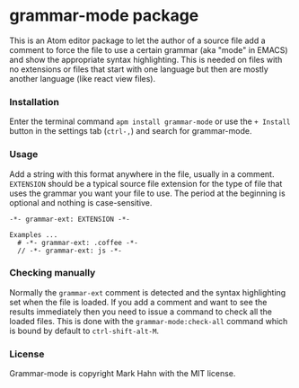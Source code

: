 # grammar-mode package

This is an Atom editor package to let the author of a source file add a comment to force the file to use a certain grammar (aka "mode" in EMACS) and show the appropriate syntax highlighting. This is needed on files with no extensions or files that start with one language but then are mostly another language (like react view files).

### Installation

Enter the terminal command `apm install grammar-mode` or use the `+ Install` button in the settings tab (`ctrl-,`) and search for grammar-mode.

### Usage

Add a string with this format anywhere in the file, usually in a comment. `EXTENSION` should be a typical source file extension for the type of file that uses the grammar you want your file to use.  The period at the beginning is optional and nothing is case-sensitive.

```
-*- grammar-ext: EXTENSION -*-

Examples ...
  # -*- grammar-ext: .coffee -*-
  // -*- grammar-ext: js -*-
```

### Checking manually

Normally the `grammar-ext` comment is detected and the syntax highlighting set when the file is loaded.  If you add a comment and want to see the results immediately then you need to issue a command to check all the loaded files.  This is done with the `grammar-mode:check-all` command which is bound by default to `ctrl-shift-alt-M`. 

### License 

Grammar-mode is copyright Mark Hahn with the MIT license.
